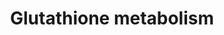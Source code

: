---
annotations:
- id: PW:0000134
  parent: classic metabolic pathway
  type: Pathway Ontology
  value: glutathione metabolic pathway
authors:
- 169.230.77.174
- MaintBot
- Christine Chichester
- Egonw
- Khanspers
citedin:
- link: PMC7645421
  title: Unraveling the blood transcriptome after real-life exposure of Wistar-rats
    to PM2.5, PM1 and water-soluble metals in the ambient air (2020)
description: ''
last-edited: 2019-06-28
organisms:
- Rattus norvegicus
redirect_from:
- /index.php/Pathway:WP469
- /instance/WP469
- /instance/WP469_r104998
revision: r104998
schema-jsonld:
- '@context': https://schema.org/
  '@id': https://wikipathways.github.io/pathways/WP469.html
  '@type': Dataset
  creator:
    '@type': Organization
    name: WikiPathways
  description: ''
  keywords:
  - 1.1.1.43
  - 1.11.1.12
  - 1.5.4.1
  - 1.8.1.13
  - 1.8.3.3
  - 1.8.4.1
  - 1.8.4.2
  - 1.8.4.3
  - 1.8.4.4
  - 1.8.4.7
  - 1.8.5.1
  - 2.3.1.80
  - 2.3.2.4
  - 2.8.1.3
  - 3.4.11.4
  - 3.5.1.78
  - 5-Oxoproline
  - 6.3.1.8
  - Acetyl-CoA
  - Anpep
  - G6pdx
  - Gclc
  - Gclm
  - Ggt1
  - Ggtla1
  - Glycine
  - Gpx1
  - Gpx2
  - Gpx3
  - Gpx4
  - Gsr
  - Gss
  - Gsta2
  - Gsta5
  - Gstm2
  - Gstm3
  - Gstm4
  - Gstt1
  - Gstt2
  - Idh1
  - L-Amino Acid
  - L-Cysteine
  - L-Glutamate
  - Oplah
  license: CC0
  name: Glutathione metabolism
seo: CreativeWork
title: Glutathione metabolism
wpid: WP469
---